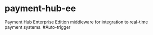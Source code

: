 # payment-hub-ee
Payment Hub Enterprise Edition middleware for integration to real-time payment systems.
#Auto-trigger
